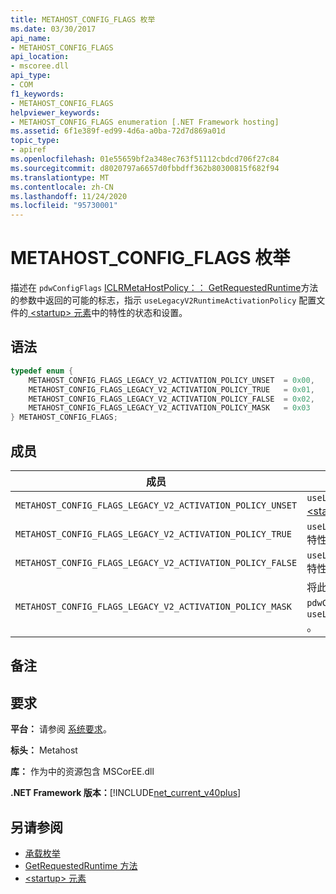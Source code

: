 ```yaml
---
title: METAHOST_CONFIG_FLAGS 枚举
ms.date: 03/30/2017
api_name:
- METAHOST_CONFIG_FLAGS
api_location:
- mscoree.dll
api_type:
- COM
f1_keywords:
- METAHOST_CONFIG_FLAGS
helpviewer_keywords:
- METAHOST_CONFIG_FLAGS enumeration [.NET Framework hosting]
ms.assetid: 6f1e389f-ed99-4d6a-a0ba-72d7d869a01d
topic_type:
- apiref
ms.openlocfilehash: 01e55659bf2a348ec763f51112cbdcd706f27c84
ms.sourcegitcommit: d8020797a6657d0fbbdff362b80300815f682f94
ms.translationtype: MT
ms.contentlocale: zh-CN
ms.lasthandoff: 11/24/2020
ms.locfileid: "95730001"
---
```

# <a name="metahost_config_flags-enumeration"></a>METAHOST_CONFIG_FLAGS 枚举

描述在 `pdwConfigFlags` [ICLRMetaHostPolicy：： GetRequestedRuntime](iclrmetahostpolicy-getrequestedruntime-method.md)方法的参数中返回的可能的标志，指示 `useLegacyV2RuntimeActivationPolicy` 配置文件的[ \<startup> 元素](../../configure-apps/file-schema/startup/startup-element.md)中的特性的状态和设置。  
  
## <a name="syntax"></a>语法  
  
```cpp  
typedef enum {  
    METAHOST_CONFIG_FLAGS_LEGACY_V2_ACTIVATION_POLICY_UNSET  = 0x00,  
    METAHOST_CONFIG_FLAGS_LEGACY_V2_ACTIVATION_POLICY_TRUE   = 0x01,  
    METAHOST_CONFIG_FLAGS_LEGACY_V2_ACTIVATION_POLICY_FALSE  = 0x02,  
    METAHOST_CONFIG_FLAGS_LEGACY_V2_ACTIVATION_POLICY_MASK   = 0x03  
} METAHOST_CONFIG_FLAGS;  
```  
  
## <a name="members"></a>成员  
  
|成员|说明|  
|------------|-----------------|  
|`METAHOST_CONFIG_FLAGS_LEGACY_V2_ACTIVATION_POLICY_UNSET`|`useLegacyV2RuntimeActivationPolicy` [ \<startup> 元素](../../configure-apps/file-schema/startup/startup-element.md)中不存在该特性。|  
|`METAHOST_CONFIG_FLAGS_LEGACY_V2_ACTIVATION_POLICY_TRUE`|`useLegacyV2RuntimeActivationPolicy`特性存在并设置为 `true` 。|  
|`METAHOST_CONFIG_FLAGS_LEGACY_V2_ACTIVATION_POLICY_FALSE`|`useLegacyV2RuntimeActivationPolicy`特性存在并设置为 `false` 。|  
|`METAHOST_CONFIG_FLAGS_LEGACY_V2_ACTIVATION_POLICY_MASK`|将此掩码应用于在中返回的值，以 `pdwConfigFlags` 获取与相关的值 `useLegacyV2RuntimeActivationPolicy` 。|  
  
## <a name="remarks"></a>备注  
  
## <a name="requirements"></a>要求  

 **平台：** 请参阅 [系统要求](../../get-started/system-requirements.md)。  
  
 **标头：** Metahost  
  
 **库：** 作为中的资源包含 MSCorEE.dll  
  
 **.NET Framework 版本：**[!INCLUDE[net_current_v40plus](../../../../includes/net-current-v40plus-md.md)]  
  
## <a name="see-also"></a>另请参阅

- [承载枚举](hosting-enumerations.md)
- [GetRequestedRuntime 方法](iclrmetahostpolicy-getrequestedruntime-method.md)
- [\<startup> 元素](../../configure-apps/file-schema/startup/startup-element.md)
